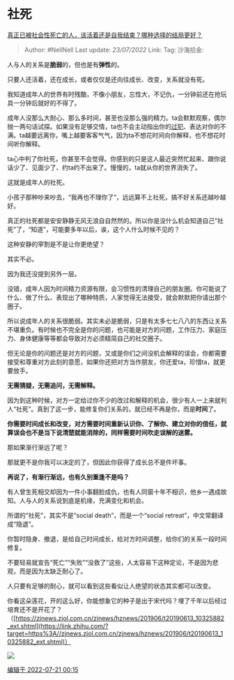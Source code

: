 # 社死
[真正已被社会性死亡的人，该活着还是自我结束？哪种选择的结局更好？](https://www.zhihu.com/question/444304316/answer/2584633534)

> Author: #NellNell
> Last update: *23/07/2022*
> Link:
> Tag:
> 沙海拾金:

人与人的关系是**脆弱**的，但也是有**弹性**的。

只要人还活着，还在成长，或者仅仅是还向往成长、改变，关系就没有死。

我知道成年人的世界有时残酷，不像小朋友，忘性大，不记仇，一分钟前还在抢玩具一分钟后就好的不得了。

成年人没那么大耐心、那么多时间，甚至也没那么强的精力。ta会默默观察，偶尔抛一两句话试探。如果没有足够交情，ta也不会主动指出你的[过犯](https://www.zhihu.com/search?q=%E8%BF%87%E7%8A%AF&search_source=Entity&hybrid_search_source=Entity&hybrid_search_extra=%7B%22sourceType%22%3A%22answer%22%2C%22sourceId%22%3A2584633534%7D)、表达对你的不满。ta越要远离你，嘴上越要客客气气，因为ta不想花时间向你解释，也不想花时间听你解释。

ta心中判了你社死，你甚至不会觉得。你感到的只是这人最近突然忙起来、跟你说话少了、见面少了、约ta约不出来了。慢慢的，ta就从你的世界消失了。

这就是成年人的社死。

小孩子那种吵来吵去，“我再也不理你了”，远远算不上社死，搞不好关系还越吵越好。

真正的社死都是安安静静无风无浪自自然然的。所以你是没什么机会知道自己“社死”了，“知道”，可能要多年以后，诶，这个人什么时候不见的？

这种安静的宰割是不是让你更绝望？

其实不必。

因为我还没提到另外一层。

没错，成年人因为时间精力资源有限，会习惯性的清理自己的朋友圈。你可能说了什么、做了什么、表现出了哪种特质，人家觉得无法接受，就会默默把你请出那个圈子。

所以说成年人的关系很脆弱。其实未必是脆弱，只是有太多七七八八的东西让关系不堪重负。有时候也不完全是你的问题，也可能是对方的问题，工作压力、家庭压力、身体健康等等都会导致对方必须精简自己的社交圈子。

但无论是你的问题还是对方的问题，又或是你们之间没机会解释的误会，你都需要接受和尊重对方此刻的意愿，如果你还把对方当作朋友，你还爱ta，珍惜ta，就更要放手。

**无需猜疑，无需追问，无需解释。**

因为到这种时候，对方一定给过你不少的改过和解释的机会，很少有人一上来就判人“社死”。真到了这一步，能修复你们关系的，就已经不再是你，而是**时间**了。

**你需要时间成长和改变，对方需要时间重新认识你、了解你、建立对你的信任，就算误会也不是当下说清楚就能消除的，同样需要时间吹走误解的迷雾。**

那如果渐行渐远了呢？

那就更不是你我可以决定的了，但因此你获得了成长总不是件坏事。

**再说了，有渐行渐远，也有久别重逢不是吗？**

有人曾生死相交却因为一件小事翻脸成仇，也有人同窗十年不相识，他乡一遇成故知。人与人的关系说到底是机缘，充满变化和机会。

所谓的“社死”，其实不是“social death”，而是一个“social retreat”，中文常翻译成“隐退”。

你暂时隐身、撤退，是给自己时间成长，给对方时间调整，给你们的关系一段时间修复。

不要轻易就宣告“死亡”“失败”“没救了”这些，人太容易下这种定论，不是因为悲观，而是因为太缺乏耐心了。

人只要有足够的耐心，就可以看到这些看似让人绝望的状态其实都可以改变。

你看这朵莲花，开的这么好，你能想象它的种子是出于宋代吗？埋了千年以后经过培育还不是开花了？（[https://zjnews.zjol.com.cn/zjnews/hznews/201906/t20190613_10325882_ext.shtml](https://link.zhihu.com/?target=https%3A//zjnews.zjol.com.cn/zjnews/hznews/201906/t20190613_10325882_ext.shtml)）

![](https://pic3.zhimg.com/50/v2-2aee87bab4562bc0daec46352102fe8f_720w.jpg?source=1940ef5c)

[编辑于 2022-07-21 00:15](//www.zhihu.com/question/444304316/answer/2584633534)
